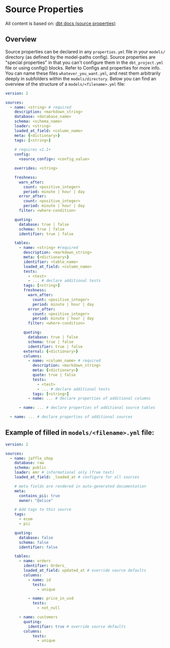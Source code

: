 # Source Properties

All content is based on: [dbt docs (source properties)](https://docs.getdbt.com/reference/source-properties)

## Overview

Source properties can be declared in any ```properties.yml``` file in your ```models/``` directory (as defined by the model-paths config). Source properties are "special properties" in that you can't configure them in the ```dbt_project.yml``` file or using config() blocks. Refer to Configs and properties for more info.
You can name these files ```whatever_you_want.yml```, and nest them arbitrarily deeply in subfolders within the ```models/directory```. Below you can find an overview of the structure of a ```models/<filename>.yml``` file:



```yml
version: 2

sources:
  - name: <string> # required
    description: <markdown_string>
    database: <database_name>
    schema: <schema_name>
    loader: <string>
    loaded_at_field: <column_name>
    meta: {<dictionary>}
    tags: [<string>]
    
    # requires v1.1+
    config:
      <source_config>: <config_value>

    overrides: <string>

    freshness:
      warn_after:
        count: <positive_integer>
        period: minute | hour | day
      error_after:
        count: <positive_integer>
        period: minute | hour | day
      filter: <where-condition>

    quoting:
      database: true | false
      schema: true | false
      identifier: true | false

    tables:
      - name: <string> #required
        description: <markdown_string>
        meta: {<dictionary>}
        identifier: <table_name>
        loaded_at_field: <column_name>
        tests:
          - <test>
          - ... # declare additional tests
        tags: [<string>]
        freshness:
          warn_after:
            count: <positive_integer>
            period: minute | hour | day
          error_after:
            count: <positive_integer>
            period: minute | hour | day
          filter: <where-condition>

        quoting:
          database: true | false
          schema: true | false
          identifier: true | false
        external: {<dictionary>}
        columns:
          - name: <column_name> # required
            description: <markdown_string>
            meta: {<dictionary>}
            quote: true | false
            tests:
              - <test>
              - ... # declare additional tests
            tags: [<string>]
          - name: ... # declare properties of additional columns

      - name: ... # declare properties of additional source tables

  - name: ... # declare properties of additional sources
```

## Example of filled in ```models/<filename>.yml``` file:


```yml
version: 2

sources:
  - name: jaffle_shop
    database: raw
    schema: public
    loader: emr # informational only (free text)
    loaded_at_field: _loaded_at # configure for all sources

    # meta fields are rendered in auto-generated documentation
    meta:
      contains_pii: true
      owner: "@alice"

    # Add tags to this source
    tags:
      - ecom
      - pii

    quoting:
      database: false
      schema: false
      identifier: false

    tables:
      - name: orders
        identifier: Orders_
        loaded_at_field: updated_at # override source defaults
        columns:
          - name: id
            tests:
              - unique

          - name: price_in_usd
            tests:
              - not_null

      - name: customers
        quoting:
          identifier: true # override source defaults
        columns:
            tests:
              - unique
```
